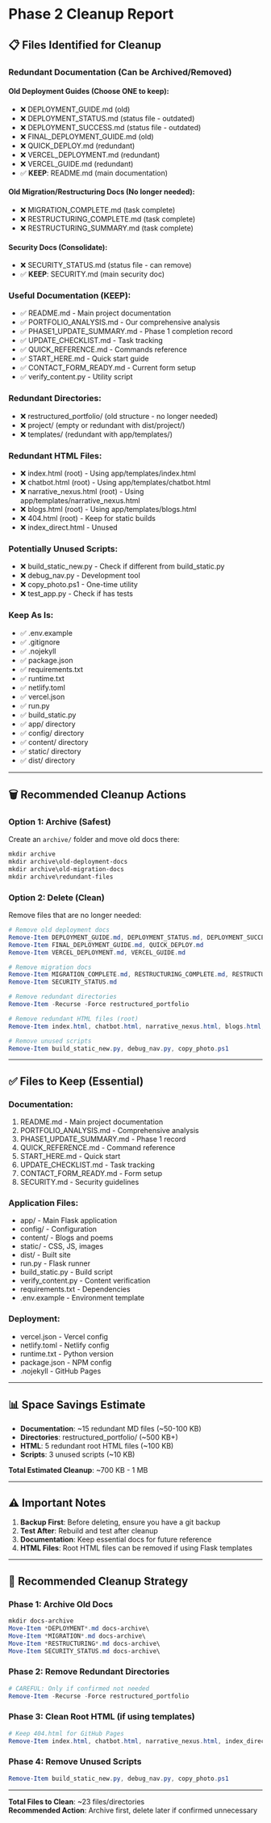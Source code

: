 # Phase 2 Cleanup Report

## 📋 Files Identified for Cleanup

### Redundant Documentation (Can be Archived/Removed)

#### Old Deployment Guides (Choose ONE to keep):
- ❌ DEPLOYMENT_GUIDE.md (old)
- ❌ DEPLOYMENT_STATUS.md (status file - outdated)
- ❌ DEPLOYMENT_SUCCESS.md (status file - outdated)
- ❌ FINAL_DEPLOYMENT_GUIDE.md (old)
- ❌ QUICK_DEPLOY.md (redundant)
- ❌ VERCEL_DEPLOYMENT.md (redundant)
- ❌ VERCEL_GUIDE.md (redundant)
- ✅ **KEEP**: README.md (main documentation)

#### Old Migration/Restructuring Docs (No longer needed):
- ❌ MIGRATION_COMPLETE.md (task complete)
- ❌ RESTRUCTURING_COMPLETE.md (task complete)
- ❌ RESTRUCTURING_SUMMARY.md (task complete)

#### Security Docs (Consolidate):
- ❌ SECURITY_STATUS.md (status file - can remove)
- ✅ **KEEP**: SECURITY.md (main security doc)

### Useful Documentation (KEEP):
- ✅ README.md - Main project documentation
- ✅ PORTFOLIO_ANALYSIS.md - Our comprehensive analysis
- ✅ PHASE1_UPDATE_SUMMARY.md - Phase 1 completion record
- ✅ UPDATE_CHECKLIST.md - Task tracking
- ✅ QUICK_REFERENCE.md - Commands reference
- ✅ START_HERE.md - Quick start guide
- ✅ CONTACT_FORM_READY.md - Current form setup
- ✅ verify_content.py - Utility script

### Redundant Directories:
- ❌ restructured_portfolio/ (old structure - no longer needed)
- ❌ project/ (empty or redundant with dist/project/)
- ❌ templates/ (redundant with app/templates/)

### Redundant HTML Files:
- ❌ index.html (root) - Using app/templates/index.html
- ❌ chatbot.html (root) - Using app/templates/chatbot.html
- ❌ narrative_nexus.html (root) - Using app/templates/narrative_nexus.html
- ❌ blogs.html (root) - Using app/templates/blogs.html
- ❌ 404.html (root) - Keep for static builds
- ❌ index_direct.html - Unused

### Potentially Unused Scripts:
- ❌ build_static_new.py - Check if different from build_static.py
- ❌ debug_nav.py - Development tool
- ❌ copy_photo.ps1 - One-time utility
- ❌ test_app.py - Check if has tests

### Keep As Is:
- ✅ .env.example
- ✅ .gitignore
- ✅ .nojekyll
- ✅ package.json
- ✅ requirements.txt
- ✅ runtime.txt
- ✅ netlify.toml
- ✅ vercel.json
- ✅ run.py
- ✅ build_static.py
- ✅ app/ directory
- ✅ config/ directory
- ✅ content/ directory
- ✅ static/ directory
- ✅ dist/ directory

---

## 🗑️ Recommended Cleanup Actions

### Option 1: Archive (Safest)
Create an `archive/` folder and move old docs there:
```powershell
mkdir archive
mkdir archive\old-deployment-docs
mkdir archive\old-migration-docs
mkdir archive\redundant-files
```

### Option 2: Delete (Clean)
Remove files that are no longer needed:
```powershell
# Remove old deployment docs
Remove-Item DEPLOYMENT_GUIDE.md, DEPLOYMENT_STATUS.md, DEPLOYMENT_SUCCESS.md
Remove-Item FINAL_DEPLOYMENT_GUIDE.md, QUICK_DEPLOY.md
Remove-Item VERCEL_DEPLOYMENT.md, VERCEL_GUIDE.md

# Remove migration docs
Remove-Item MIGRATION_COMPLETE.md, RESTRUCTURING_COMPLETE.md, RESTRUCTURING_SUMMARY.md
Remove-Item SECURITY_STATUS.md

# Remove redundant directories
Remove-Item -Recurse -Force restructured_portfolio

# Remove redundant HTML files (root)
Remove-Item index.html, chatbot.html, narrative_nexus.html, blogs.html, index_direct.html

# Remove unused scripts
Remove-Item build_static_new.py, debug_nav.py, copy_photo.ps1
```

---

## ✅ Files to Keep (Essential)

### Documentation:
1. README.md - Main project documentation
2. PORTFOLIO_ANALYSIS.md - Comprehensive analysis
3. PHASE1_UPDATE_SUMMARY.md - Phase 1 record
4. QUICK_REFERENCE.md - Command reference
5. START_HERE.md - Quick start
6. UPDATE_CHECKLIST.md - Task tracking
7. CONTACT_FORM_READY.md - Form setup
8. SECURITY.md - Security guidelines

### Application Files:
- app/ - Main Flask application
- config/ - Configuration
- content/ - Blogs and poems
- static/ - CSS, JS, images  
- dist/ - Built site
- run.py - Flask runner
- build_static.py - Build script
- verify_content.py - Content verification
- requirements.txt - Dependencies
- .env.example - Environment template

### Deployment:
- vercel.json - Vercel config
- netlify.toml - Netlify config
- runtime.txt - Python version
- package.json - NPM config
- .nojekyll - GitHub Pages

---

## 📊 Space Savings Estimate

- **Documentation**: ~15 redundant MD files (~50-100 KB)
- **Directories**: restructured_portfolio/ (~500 KB+)
- **HTML**: 5 redundant root HTML files (~100 KB)
- **Scripts**: 3 unused scripts (~10 KB)

**Total Estimated Cleanup**: ~700 KB - 1 MB

---

## ⚠️ Important Notes

1. **Backup First**: Before deleting, ensure you have a git backup
2. **Test After**: Rebuild and test after cleanup
3. **Documentation**: Keep essential docs for future reference
4. **HTML Files**: Root HTML files can be removed if using Flask templates

---

## 🚀 Recommended Cleanup Strategy

### Phase 1: Archive Old Docs
```powershell
mkdir docs-archive
Move-Item *DEPLOYMENT*.md docs-archive\
Move-Item *MIGRATION*.md docs-archive\
Move-Item *RESTRUCTURING*.md docs-archive\
Move-Item SECURITY_STATUS.md docs-archive\
```

### Phase 2: Remove Redundant Directories
```powershell
# CAREFUL: Only if confirmed not needed
Remove-Item -Recurse -Force restructured_portfolio
```

### Phase 3: Clean Root HTML (if using templates)
```powershell
# Keep 404.html for GitHub Pages
Remove-Item index.html, chatbot.html, narrative_nexus.html, index_direct.html
```

### Phase 4: Remove Unused Scripts
```powershell
Remove-Item build_static_new.py, debug_nav.py, copy_photo.ps1
```

---

**Total Files to Clean**: ~23 files/directories  
**Recommended Action**: Archive first, delete later if confirmed unnecessary
